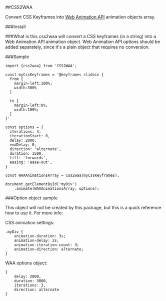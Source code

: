 ##CSS2WAA

Convert CSS Keyframes into [Web Animation API](https://developer.mozilla.org/en-US/docs/Web/API/Web_Animations_API) animation objects array.


###Install

###What is this
css2waa will convert a CSS keyframes (in a string) into a Web Animation API animation object. 
Web Animation API options should be added separately, since it's a plain object that requires no conversion.


###Sample
```
import {css2waa} from 'CSS2WAA';

const myCssKeyframes = '@keyframes slidein {
  from {
    margin-left:100%;
    width:300%
  }

  to {
    margin-left:0%;
    width:100%;
  }
}'

const options = {
  iterations: 4,
  iterationStart: 0,
  delay: 2000,
  endDelay: 0,
  direction: 'alternate',
  duration: 3500,
  fill: 'forwards',
  easing: 'ease-out',
}

const WAAAnimationsArray = css2waa(myCssKeyframes);

document.getElementById('myDiv')
    .animate(WAAAnimationsArray, options);
```

###Option object sample

This object will not be created by this package, but this is a quick reference how to use it. 
For more info: 

CSS animation settings:
```
.myDiv {
    animation-duration: 3s;
    animation-delay: 2s;
    animation-iteration-count: 3;
    animation-direction: alternate;
}
```

WAA options object:

```
{
    delay: 2000,
    duration: 3000,
    iterations: 3,
    direction: alternate
}
```
